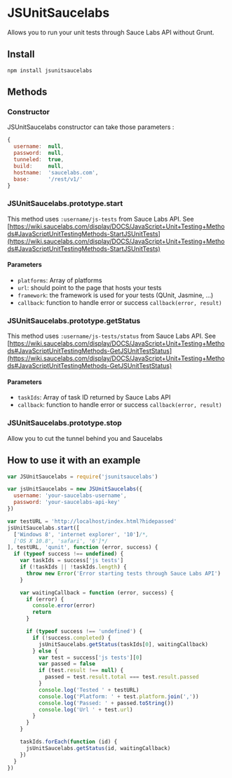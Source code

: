 # JSUnitSaucelabs

Allows you to run your unit tests through Sauce Labs API without Grunt.

## Install

```shell
npm install jsunitsaucelabs
```

## Methods

### Constructor

JSUnitSaucelabs constructor can take those parameters :

```javascript
{
  username:  null,
  password:  null,
  tunneled:  true,
  build:     null,
  hostname:  'saucelabs.com',
  base:      '/rest/v1/'
}
```

### JSUnitSaucelabs.prototype.start

This method uses `:username/js-tests` from Sauce Labs API.
See [https://wiki.saucelabs.com/display/DOCS/JavaScript+Unit+Testing+Methods#JavaScriptUnitTestingMethods-StartJSUnitTests](https://wiki.saucelabs.com/display/DOCS/JavaScript+Unit+Testing+Methods#JavaScriptUnitTestingMethods-StartJSUnitTests)

#### Parameters

- `platforms`: Array of platforms
- `url`: should point to the page that hosts your tests
- `framework`: the framework is used for your tests (QUnit, Jasmine, ...)
- `callback`: function to handle error or success `callback(error, result)`

### JSUnitSaucelabs.prototype.getStatus

This method uses `:username/js-tests/status` from Sauce Labs API.
See [https://wiki.saucelabs.com/display/DOCS/JavaScript+Unit+Testing+Methods#JavaScriptUnitTestingMethods-GetJSUnitTestStatus](https://wiki.saucelabs.com/display/DOCS/JavaScript+Unit+Testing+Methods#JavaScriptUnitTestingMethods-GetJSUnitTestStatus)

#### Parameters

- `taskIds`: Array of task ID returned by Sauce Labs API
- `callback`: function to handle error or success `callback(error, result)`

### JSUnitSaucelabs.prototype.stop

Allow you to cut the tunnel behind you and Saucelabs

## How to use it with an example

```javascript
var JSUnitSaucelabs = require('jsunitsaucelabs')

var jsUnitSaucelabs = new JSUnitSaucelabs({
  username: 'your-saucelabs-username',
  password: 'your-saucelabs-api-key'
})

var testURL = 'http://localhost/index.html?hidepassed'
jsUnitSaucelabs.start([
  ['Windows 8', 'internet explorer', '10']/*,
  ['OS X 10.8', 'safari', '6']*/
], testURL, 'qunit', function (error, success) {
  if (typeof success !== undefined) {
    var taskIds = success['js tests']
    if (!taskIds || !taskIds.length) {
      throw new Error('Error starting tests through Sauce Labs API')
    }

    var waitingCallback = function (error, success) {
      if (error) {
        console.error(error)
        return
      }

      if (typeof success !== 'undefined') {
        if (!success.completed) {
          jsUnitSaucelabs.getStatus(taskIds[0], waitingCallback)
        } else {
          var test = success['js tests'][0]
          var passed = false
          if (test.result !== null) {
            passed = test.result.total === test.result.passed
          }
          console.log('Tested ' + testURL)
          console.log('Platform: ' + test.platform.join(','))
          console.log('Passed: ' + passed.toString())
          console.log('Url ' + test.url)
        }
      }
    }

    taskIds.forEach(function (id) {
      jsUnitSaucelabs.getStatus(id, waitingCallback)
    })
  }
})
```
